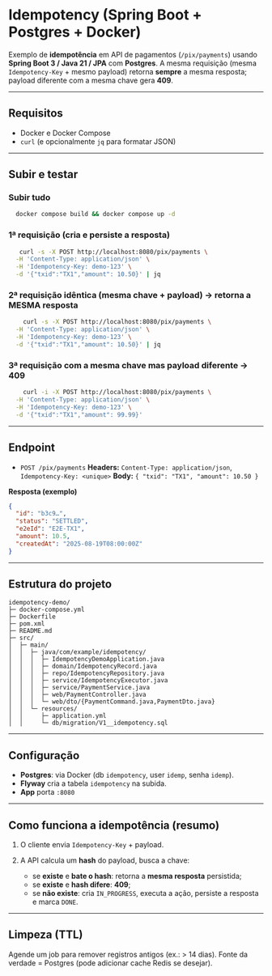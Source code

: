 # Idempotency (Spring Boot + Postgres + Docker)

Exemplo de **idempotência** em API de pagamentos (`/pix/payments`) usando **Spring Boot 3 / Java 21 / JPA** com **Postgres**. A mesma requisição (mesma `Idempotency-Key` + mesmo payload) retorna **sempre** a mesma resposta; payload diferente com a mesma chave gera **409**.

---

## Requisitos

* Docker e Docker Compose
* `curl` (e opcionalmente `jq` para formatar JSON)

---

## Subir e testar

### Subir tudo

```bash
  docker compose build && docker compose up -d
```

### 1ª requisição (cria e persiste a resposta)

```bash
   curl -s -X POST http://localhost:8080/pix/payments \
  -H 'Content-Type: application/json' \
  -H 'Idempotency-Key: demo-123' \
  -d '{"txid":"TX1","amount": 10.50}' | jq
```

### 2ª requisição idêntica (mesma chave + payload) → retorna a MESMA resposta

```bash
    curl -s -X POST http://localhost:8080/pix/payments \
  -H 'Content-Type: application/json' \
  -H 'Idempotency-Key: demo-123' \
  -d '{"txid":"TX1","amount": 10.50}' | jq
```

### 3ª requisição com a mesma chave mas payload diferente → 409

```bash
    curl -i -X POST http://localhost:8080/pix/payments \
  -H 'Content-Type: application/json' \
  -H 'Idempotency-Key: demo-123' \
  -d '{"txid":"TX1","amount": 99.99}'
```


---

## Endpoint

* `POST /pix/payments`
  **Headers:** `Content-Type: application/json`, `Idempotency-Key: <unique>`
  **Body:** `{ "txid": "TX1", "amount": 10.50 }`

**Resposta (exemplo)**

```json
{
  "id": "b3c9…",
  "status": "SETTLED",
  "e2eId": "E2E-TX1",
  "amount": 10.5,
  "createdAt": "2025-08-19T08:00:00Z"
}
```

---

## Estrutura do projeto

```
idempotency-demo/
├─ docker-compose.yml
├─ Dockerfile
├─ pom.xml
├─ README.md
├─ src/
│  ├─ main/
│  │  ├─ java/com/example/idempotency/
│  │  │  ├─ IdempotencyDemoApplication.java
│  │  │  ├─ domain/IdempotencyRecord.java
│  │  │  ├─ repo/IdempotencyRepository.java
│  │  │  ├─ service/IdempotencyExecutor.java
│  │  │  ├─ service/PaymentService.java
│  │  │  ├─ web/PaymentController.java
│  │  │  └─ web/dto/{PaymentCommand.java,PaymentDto.java}
│  │  └─ resources/
│  │     ├─ application.yml
│  │     └─ db/migration/V1__idempotency.sql
```

---

## Configuração

* **Postgres**: via Docker (db `idempotency`, user `idemp`, senha `idemp`).
* **Flyway** cria a tabela `idempotency` na subida.
* **App** porta `:8080`

---

## Como funciona a idempotência (resumo)

1. O cliente envia `Idempotency-Key` + payload.
2. A API calcula um **hash** do payload, busca a chave:

    * se **existe** e **bate o hash**: retorna a **mesma resposta** persistida;
    * se **existe** e **hash difere**: **409**;
    * se **não existe**: cria `IN_PROGRESS`, executa a ação, persiste a resposta e marca `DONE`.

---

## Limpeza (TTL)

Agende um job para remover registros antigos (ex.: > 14 dias). Fonte da verdade = Postgres (pode adicionar cache Redis se desejar).
